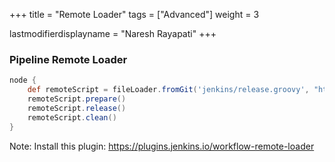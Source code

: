 +++
title = "Remote Loader"
tags = ["Advanced"]
weight = 3

lastmodifierdisplayname = "Naresh Rayapati"
+++

### Pipeline Remote Loader

```groovy
node {
    def remoteScript = fileLoader.fromGit('jenkins/release.groovy', "https://github.com/nrayapati/kcdc_test.git", 'master', null, '')
    remoteScript.prepare()
    remoteScript.release()
    remoteScript.clean()
}
```

Note: Install this plugin: https://plugins.jenkins.io/workflow-remote-loader
